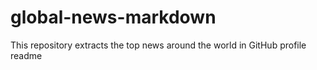# global-news-markdown
This repository extracts the top news around the world in GitHub profile readme
